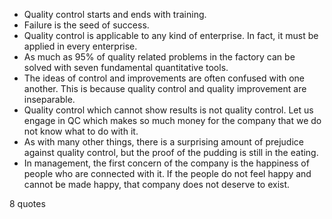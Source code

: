  - Quality control starts and ends with training.
 - Failure is the seed of success.
 - Quality control is applicable to any kind of enterprise. In fact, it must be applied in every enterprise.
 - As much as 95% of quality related problems in the factory can be solved with seven fundamental quantitative tools.
 - The ideas of control and improvements are often confused with one another. This is because quality control and quality improvement are inseparable.
 - Quality control which cannot show results is not quality control. Let us engage in QC which makes so much money for the company that we do not know what to do with it.
 - As with many other things, there is a surprising amount of prejudice against quality control, but the proof of the pudding is still in the eating.
 - In management, the first concern of the company is the happiness of people who are connected with it. If the people do not feel happy and cannot be made happy, that company does not deserve to exist.

8 quotes